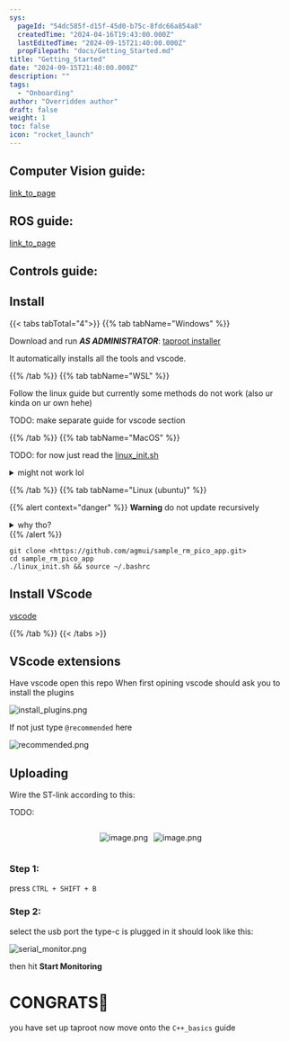 ```yaml
---
sys:
  pageId: "54dc585f-d15f-45d0-b75c-8fdc66a854a8"
  createdTime: "2024-04-16T19:43:00.000Z"
  lastEditedTime: "2024-09-15T21:40:00.000Z"
  propFilepath: "docs/Getting_Started.md"
title: "Getting_Started"
date: "2024-09-15T21:40:00.000Z"
description: ""
tags:
  - "Onboarding"
author: "Overridden author"
draft: false
weight: 1
toc: false
icon: "rocket_launch"
---
```


## Computer Vision guide:

[link_to_page](86d45bc0-388b-4d26-8848-44f255f73d0e)

## ROS guide:

[link_to_page](3c76c1de-ec8f-46d6-8b0a-294005edc2d5)

## Controls guide:

## Install

{{< tabs tabTotal="4">}}
{{% tab tabName="Windows" %}}

Download and run _**AS ADMINISTRATOR**_: [taproot installer](https://github.com/Thornbots/TeachingFreshies/releases/tag/1.0)

It automatically installs all the tools and vscode.

{{% /tab %}}
{{% tab tabName="WSL" %}}

Follow the linux guide but currently some methods do not work (also ur kinda on ur own hehe)

TODO: make separate guide for vscode section

{{% /tab %}}
{{% tab tabName="MacOS" %}}

TODO: for now just read the [linux_init.sh](https://github.com/agmui/sample_rm_pico_app/blob/main/linux_init.sh)

<details>
<summary>might not work lol</summary>

`brew install libusb pkg-config`

Next install: [vscode](https://code.visualstudio.com/Download)

</details>

{{% /tab %}}
{{% tab tabName="Linux (ubuntu)" %}}

{{% alert context="danger" %}}
**Warning** do not update recursively
<details>
<summary>why tho?</summary>
There are some submodules that may go on for a while (like tinyusb) and I highly
recommend you don't need to get them.
If you want to see what submodules I update just look in `linux_init.sh`
</details>
{{% /alert %}}

```shell
git clone <https://github.com/agmui/sample_rm_pico_app.git>
cd sample_rm_pico_app
./linux_init.sh && source ~/.bashrc
```

## Install VScode

[vscode](https://code.visualstudio.com/Download)

{{% /tab %}}
{{< /tabs >}}

## VScode extensions

Have vscode open this repo
When first opining vscode should ask you to install the plugins

![install_plugins.png](https://prod-files-secure.s3.us-west-2.amazonaws.com/d518164a-d88e-44d1-a4ee-3adb3bd8bce0/89bd30f0-1825-4e77-867b-0a41ce370880/install_plugins.png?X-Amz-Algorithm=AWS4-HMAC-SHA256&X-Amz-Content-Sha256=UNSIGNED-PAYLOAD&X-Amz-Credential=ASIAZI2LB46674VP4KUW%2F20250416%2Fus-west-2%2Fs3%2Faws4_request&X-Amz-Date=20250416T181118Z&X-Amz-Expires=3600&X-Amz-Security-Token=IQoJb3JpZ2luX2VjEML%2F%2F%2F%2F%2F%2F%2F%2F%2F%2FwEaCXVzLXdlc3QtMiJGMEQCIC5Yp9g%2BrkNlOIgxT6ZrexERfYLLWm7KEcKZLeeyo5vGAiAeVssYESLa4aNETPYv0sR1qlE%2FQR1%2FgjErOxYyxk0WESr%2FAwhLEAAaDDYzNzQyMzE4MzgwNSIMUgDBss%2FkFZwbqtQbKtwD78%2B7MVVUzEaIn4X3l%2BEG%2FluELkwnR5gyVgAs59nBDwvNIm7CF1VIj2pqZwBors0GPoWgDnZQMsVkm6PmO99pblc58oEl3ude3P5ljiCmRFoj9RudFSNkKhGT%2FOMWhZF2zSwEMqdfHGS046kPo%2Bh36Ge28%2Bacy3xoi8fsraf9MTuJIt6cVO8jhupkGKzS%2B1lnZ6cidWcv9LVxArupM8V3LQyqALLvd0d9XJF9CDrv4mt0KhWFpNttqJ%2FMG1IAhGG83SiDX930PJRf9voZ91jmiRFu2cIaRwkpD33%2Fth4ZrPiqHO7bnCX6injJJ0dz%2BCppYBRq2A1mw8AMXfMCvkue64XsgoUu5kXPKrURmliXc8I8rmDl5A1UgYkY%2F9qqe5ayaSXvPDPcuVYPu2wyu3emfPP%2FDOCLRxuwZQ6GLYwXv%2BXzAIwpIOWJqLiB6h3WArjT4Ff4NscX40bTR9hyM%2BrIiGUTDKjHlVg89uBIwVSs5mDkj2QDuZj3ePKLFXujffatpdpVeVuBYXrJla4UqC0yfeE8OMA2S9MPlzak11yMa0JIpZjqpPFS7ogzU2EV7Wk2%2B3H%2F%2FOVhonT0CYOPTGB%2FJ056CPAp3DL2dLHfWxx7VgwEOxQQLzPWOcJKbW4wj9%2F%2FvwY6pgETpn8cKCUqs%2BnHCo24lFmClu8FdkkRYAm1NtIaW4v8qjzKj%2B2EkWfhTrHM2Ol%2BBubze8YnWOlGnexbo2OmSPX43oZYULMJm6v1DE9TJyVex2RTOj2u3RNPDQGUQAgBK5n1PYVnYuJ%2Ffj9VKBMuGXMQQkNj4eVp3px0jUdFjgzl95pUvbSqu%2FPaqYJAwdyAUSMvRu7pJ08hEAonuOCL%2BPM4WPSiDRj4&X-Amz-Signature=a2f59834818144f169ebbc817ef4a0bf9960803a9e944cd293708d2f8f024426&X-Amz-SignedHeaders=host&x-id=GetObject)

If not just type `@recommended` here  

![recommended.png](https://prod-files-secure.s3.us-west-2.amazonaws.com/d518164a-d88e-44d1-a4ee-3adb3bd8bce0/61e661e9-5d85-4dfc-be0d-8d2097a5e793/recommended.png?X-Amz-Algorithm=AWS4-HMAC-SHA256&X-Amz-Content-Sha256=UNSIGNED-PAYLOAD&X-Amz-Credential=ASIAZI2LB46674VP4KUW%2F20250416%2Fus-west-2%2Fs3%2Faws4_request&X-Amz-Date=20250416T181118Z&X-Amz-Expires=3600&X-Amz-Security-Token=IQoJb3JpZ2luX2VjEML%2F%2F%2F%2F%2F%2F%2F%2F%2F%2FwEaCXVzLXdlc3QtMiJGMEQCIC5Yp9g%2BrkNlOIgxT6ZrexERfYLLWm7KEcKZLeeyo5vGAiAeVssYESLa4aNETPYv0sR1qlE%2FQR1%2FgjErOxYyxk0WESr%2FAwhLEAAaDDYzNzQyMzE4MzgwNSIMUgDBss%2FkFZwbqtQbKtwD78%2B7MVVUzEaIn4X3l%2BEG%2FluELkwnR5gyVgAs59nBDwvNIm7CF1VIj2pqZwBors0GPoWgDnZQMsVkm6PmO99pblc58oEl3ude3P5ljiCmRFoj9RudFSNkKhGT%2FOMWhZF2zSwEMqdfHGS046kPo%2Bh36Ge28%2Bacy3xoi8fsraf9MTuJIt6cVO8jhupkGKzS%2B1lnZ6cidWcv9LVxArupM8V3LQyqALLvd0d9XJF9CDrv4mt0KhWFpNttqJ%2FMG1IAhGG83SiDX930PJRf9voZ91jmiRFu2cIaRwkpD33%2Fth4ZrPiqHO7bnCX6injJJ0dz%2BCppYBRq2A1mw8AMXfMCvkue64XsgoUu5kXPKrURmliXc8I8rmDl5A1UgYkY%2F9qqe5ayaSXvPDPcuVYPu2wyu3emfPP%2FDOCLRxuwZQ6GLYwXv%2BXzAIwpIOWJqLiB6h3WArjT4Ff4NscX40bTR9hyM%2BrIiGUTDKjHlVg89uBIwVSs5mDkj2QDuZj3ePKLFXujffatpdpVeVuBYXrJla4UqC0yfeE8OMA2S9MPlzak11yMa0JIpZjqpPFS7ogzU2EV7Wk2%2B3H%2F%2FOVhonT0CYOPTGB%2FJ056CPAp3DL2dLHfWxx7VgwEOxQQLzPWOcJKbW4wj9%2F%2FvwY6pgETpn8cKCUqs%2BnHCo24lFmClu8FdkkRYAm1NtIaW4v8qjzKj%2B2EkWfhTrHM2Ol%2BBubze8YnWOlGnexbo2OmSPX43oZYULMJm6v1DE9TJyVex2RTOj2u3RNPDQGUQAgBK5n1PYVnYuJ%2Ffj9VKBMuGXMQQkNj4eVp3px0jUdFjgzl95pUvbSqu%2FPaqYJAwdyAUSMvRu7pJ08hEAonuOCL%2BPM4WPSiDRj4&X-Amz-Signature=275757c221bc2c67a1bd502e23786d89393c5f9f8e288b0e32b9d0fbbec8bacf&X-Amz-SignedHeaders=host&x-id=GetObject)

## Uploading

Wire the ST-link according to this:

TODO:

<div style="display: flex;flex-direction: row; column-gap:10px; max-width: 630px;justify-content: center;">
<div>

![image.png](https://prod-files-secure.s3.us-west-2.amazonaws.com/d518164a-d88e-44d1-a4ee-3adb3bd8bce0/210ecb78-1116-4d7b-b9b7-2292f66fa2c2/image.png?X-Amz-Algorithm=AWS4-HMAC-SHA256&X-Amz-Content-Sha256=UNSIGNED-PAYLOAD&X-Amz-Credential=ASIAZI2LB466T63VNTUC%2F20250416%2Fus-west-2%2Fs3%2Faws4_request&X-Amz-Date=20250416T181122Z&X-Amz-Expires=3600&X-Amz-Security-Token=IQoJb3JpZ2luX2VjEML%2F%2F%2F%2F%2F%2F%2F%2F%2F%2FwEaCXVzLXdlc3QtMiJHMEUCIQDkJCxHWDk%2BJuUAlUqvhtT0XNXUeg2466VysEG7Xw2ruAIgXDUfB35BfhdcGZvD8xDcoZQTxq8jJ9TbWO3UX5GE3p4q%2FwMISxAAGgw2Mzc0MjMxODM4MDUiDBdbfYkKPJYM57GySSrcA6pnfwhYtlAgWjAFCPWRHNTuY5koAuwGepAiUF0U6E2yIvNOBtQV2UGRYzd%2BufGPfy7MmSJoE3NZS3Y4mKqIaYGkdPnAU%2Bronp%2BhYpY5Do0YWubKz2VuCYjOtFG5q2C4k3rI3dRLDdrWg1EQwCrLnXd80OhPORSS3R3JQcIEZ3UfurYT%2FF3XCx%2Bp58TI5FBQrZ7ek8%2FLBUCFQAHgdu05vutzTnszqfxJkhf7NO7Wh1bBQ1sA3Z8HtSZjvK80xw2UlNob9RCI%2BPcnfYwuXcd6JlJAV9V5gINypSthgPsLLa3WcZFD057HMSk0WBVpzPFj5ARQr0h%2Bk%2BkEYa%2BCWRTds3vVGqmeKXpwiT51QBnS5xHWJK6X9JkfKkgLCJVMp11SQuVCDv036oymAjwvV5a2LUawe09H1p0j8aCoWLBkLlYXcDCCeGIMFP9W39%2B2N2I1NUBwM2rkJvynDnlkddIj28%2BYDBEmrOA8GGm0QJhH5leh8pQ%2FRntmRYWV8xjZGESnu5WrUbVepc4lseJnNElyutzKzvNEkUadOqnGTGTrivc%2BKiMuZeU%2F%2BKfqJoXHvshILXyx0Bnm3Y21bWP9XX7Vsk0yzKqreBPOfmYGHKrF6itkW12BTMpUbIsK3Lv%2BMLve%2F78GOqUBda3t5ow1K89gIgsYaeA0S%2BXHQKYBqwFpsEgYZmRvJ1WTLSTLUTQ7L51WFcAts0sGPn47duqMG4yWKCSOyeNa3uwBZ%2BeUlkO7m8ZWnYaI1hoJTxTg9ttfxhftUg%2B9CJX91HOiSlGlnVLT8R9PMWheexfCcZB8nRay%2Fx5U43ZAyKdmVYW5XaNm3WdMThSPboPNZsbPIdY2feFCKQhMDydPslIUstGq&X-Amz-Signature=dd3ef3b93fcdc28fea18794945ffc5025a3a4bbfc641e3bf7509b01c34f5f2d6&X-Amz-SignedHeaders=host&x-id=GetObject)

</div>
<div>

![image.png](https://prod-files-secure.s3.us-west-2.amazonaws.com/d518164a-d88e-44d1-a4ee-3adb3bd8bce0/33a0fd0f-8ca6-4a86-8e09-26e95ded1fff/image.png?X-Amz-Algorithm=AWS4-HMAC-SHA256&X-Amz-Content-Sha256=UNSIGNED-PAYLOAD&X-Amz-Credential=ASIAZI2LB466USZZNMVV%2F20250416%2Fus-west-2%2Fs3%2Faws4_request&X-Amz-Date=20250416T181122Z&X-Amz-Expires=3600&X-Amz-Security-Token=IQoJb3JpZ2luX2VjEML%2F%2F%2F%2F%2F%2F%2F%2F%2F%2FwEaCXVzLXdlc3QtMiJIMEYCIQCmlmRHCg%2FvcHJg0q%2BGtMS1O1P3O29m0VWDECKpkuX7cwIhAICOncwSEnnQafwQn1JQ%2BO1a06B0bbxZ7So4aZh51iTGKv8DCEsQABoMNjM3NDIzMTgzODA1Igyd7keUEUcp9oBU3vIq3AMvG2xEQxme4cgNdixl%2FCohIS0v4Ei8%2BqA6aTYTDX6ZXKEiz7dzKNYnXpb10d0xlBoNDEQG30UTYQMNaxw6%2FyvtKh%2F6a89TR7lO9dT4QKZ1aWf0aIJtdMwKaeDh5rk7Glx6xDdnbjpclY3tu7YtHC9oypydnBccEiI7YZOjEWBJ%2FZrHwe6ca9p5ndSq7OWpSCTFM78g74QOZzDrUy7qiy6yT7g93f0cOXH9gWtIHMlQdaqghvxvj1Y1Wa00Wjlf3S%2FISXM9DsIrjvpS5ZZo93IstFKKkLYVcbK7y0BqVrRCPHstt6JwP0qqBAmk7yYdIs9s%2BT0CZ%2B%2FdFH4AnqAA5Ec1%2BvqFM6yXI8Si9a53F7UN1qt8aU%2FY5hk3tp9BDZy8sD5Sn54rhsBHR5%2BIGU67hrzKXKLjhUDgRxlrLU2VxBCN%2BA99Bij1tpWfo9w0CpN8sbrbMgiYi84HfujqDkwh3kTY4x8XLMtyjx6xXc47qAsBhFTnXAscHyO3ih2sLr0oTRGcbQLdqKw93n9J4qwxN0qn2V820qi7w71Yg0rkMwhCtUBivTPJ93xLmiKgNtdlJfV0pYUshQWMqzM3XXs9hY4%2FNi3VJPo%2F3OQGvoxDubko33kTzDgHpm5ylFwmRDC73v%2B%2FBjqkAeqIarDbxnI0lLjovAEcrqjcmaIvWKH%2F6huFKaD6sem1BbALWgln4A43WoFJfifWdHAJyV9XdtuLxdzUUeA9txnsqQ01Y0hCgS3MRMYbVBJoY3v0mfietHmxHXMLuYjTUiIb4w7ATganUcxwdP%2BJZ5mp4Ckp1%2BjVMfDYh8%2B%2FmT6q%2FeirzN6hOjQq6gnpPAqZXTZSbvVyMw%2FMLjtUzCRgjO9VK1cs&X-Amz-Signature=104845767e5c665c71cc5a891a093c81d3d03b970d177eea21c8cf7159e9dc34&X-Amz-SignedHeaders=host&x-id=GetObject)

</div>
</div>

### Step 1:

press `CTRL + SHIFT + B`

### Step 2:

select the usb port the type-c is plugged in it should look like this:

![serial_monitor.png](https://prod-files-secure.s3.us-west-2.amazonaws.com/d518164a-d88e-44d1-a4ee-3adb3bd8bce0/f03f4774-05d4-4393-b6a0-d5efb6d315ab/serial_monitor.png?X-Amz-Algorithm=AWS4-HMAC-SHA256&X-Amz-Content-Sha256=UNSIGNED-PAYLOAD&X-Amz-Credential=ASIAZI2LB46674VP4KUW%2F20250416%2Fus-west-2%2Fs3%2Faws4_request&X-Amz-Date=20250416T181118Z&X-Amz-Expires=3600&X-Amz-Security-Token=IQoJb3JpZ2luX2VjEML%2F%2F%2F%2F%2F%2F%2F%2F%2F%2FwEaCXVzLXdlc3QtMiJGMEQCIC5Yp9g%2BrkNlOIgxT6ZrexERfYLLWm7KEcKZLeeyo5vGAiAeVssYESLa4aNETPYv0sR1qlE%2FQR1%2FgjErOxYyxk0WESr%2FAwhLEAAaDDYzNzQyMzE4MzgwNSIMUgDBss%2FkFZwbqtQbKtwD78%2B7MVVUzEaIn4X3l%2BEG%2FluELkwnR5gyVgAs59nBDwvNIm7CF1VIj2pqZwBors0GPoWgDnZQMsVkm6PmO99pblc58oEl3ude3P5ljiCmRFoj9RudFSNkKhGT%2FOMWhZF2zSwEMqdfHGS046kPo%2Bh36Ge28%2Bacy3xoi8fsraf9MTuJIt6cVO8jhupkGKzS%2B1lnZ6cidWcv9LVxArupM8V3LQyqALLvd0d9XJF9CDrv4mt0KhWFpNttqJ%2FMG1IAhGG83SiDX930PJRf9voZ91jmiRFu2cIaRwkpD33%2Fth4ZrPiqHO7bnCX6injJJ0dz%2BCppYBRq2A1mw8AMXfMCvkue64XsgoUu5kXPKrURmliXc8I8rmDl5A1UgYkY%2F9qqe5ayaSXvPDPcuVYPu2wyu3emfPP%2FDOCLRxuwZQ6GLYwXv%2BXzAIwpIOWJqLiB6h3WArjT4Ff4NscX40bTR9hyM%2BrIiGUTDKjHlVg89uBIwVSs5mDkj2QDuZj3ePKLFXujffatpdpVeVuBYXrJla4UqC0yfeE8OMA2S9MPlzak11yMa0JIpZjqpPFS7ogzU2EV7Wk2%2B3H%2F%2FOVhonT0CYOPTGB%2FJ056CPAp3DL2dLHfWxx7VgwEOxQQLzPWOcJKbW4wj9%2F%2FvwY6pgETpn8cKCUqs%2BnHCo24lFmClu8FdkkRYAm1NtIaW4v8qjzKj%2B2EkWfhTrHM2Ol%2BBubze8YnWOlGnexbo2OmSPX43oZYULMJm6v1DE9TJyVex2RTOj2u3RNPDQGUQAgBK5n1PYVnYuJ%2Ffj9VKBMuGXMQQkNj4eVp3px0jUdFjgzl95pUvbSqu%2FPaqYJAwdyAUSMvRu7pJ08hEAonuOCL%2BPM4WPSiDRj4&X-Amz-Signature=44c1983415a89509ba283cc625fa26a52269da591b88ee462f5c2e5eedbed702&X-Amz-SignedHeaders=host&x-id=GetObject)

then hit **Start Monitoring**

# CONGRATS🎉

you have set up taproot now move onto the `C++_basics` guide
